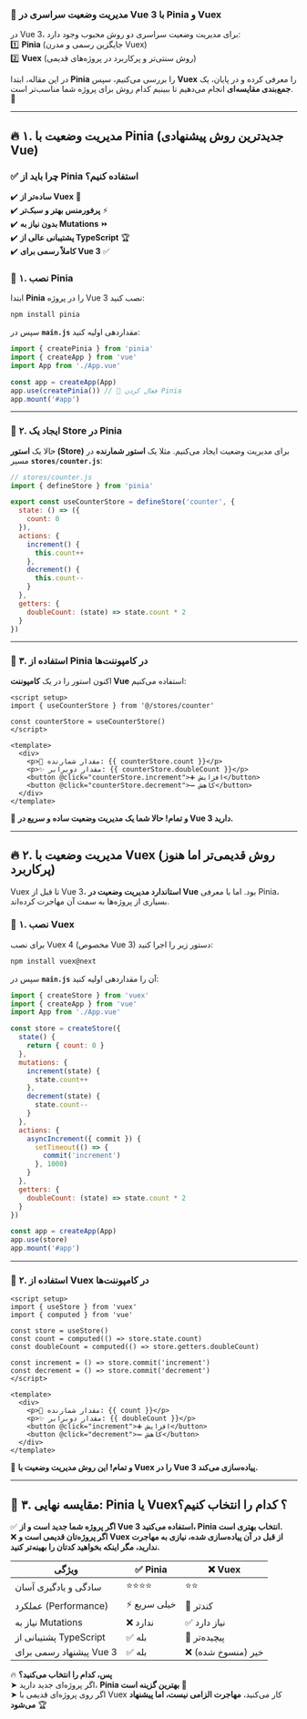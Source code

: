 ### 🚀 مدیریت وضعیت سراسری در Vue 3 با **Pinia** و **Vuex**  

در Vue 3، برای مدیریت وضعیت سراسری دو روش محبوب وجود دارد:  
1️⃣ **Pinia** (جایگزین رسمی و مدرن Vuex)  
2️⃣ **Vuex** (روش سنتی‌تر و پرکاربرد در پروژه‌های قدیمی)  

در این مقاله، ابتدا **Pinia** را بررسی می‌کنیم، سپس **Vuex** را معرفی کرده و در پایان، یک **جمع‌بندی مقایسه‌ای** انجام می‌دهیم تا ببینیم کدام روش برای پروژه شما مناسب‌تر است. 🎯  

---

## 🔥 **۱. مدیریت وضعیت با Pinia (جدیدترین روش پیشنهادی Vue)**  

### ✅ **چرا باید از Pinia استفاده کنیم؟**  

✔️ **ساده‌تر از Vuex** 🎯  
✔️ **پرفورمنس بهتر و سبک‌تر** ⚡  
✔️ **بدون نیاز به Mutations** ⏩  
✔️ **پشتیبانی عالی از TypeScript** 🏆  
✔️ **کاملاً رسمی برای Vue 3** ✅  

### 📌 **۱. نصب Pinia**  
ابتدا **Pinia** را در پروژه Vue 3 نصب کنید:  

```sh
npm install pinia
```

سپس در **`main.js`** مقداردهی اولیه کنید:  

```js
import { createPinia } from 'pinia'
import { createApp } from 'vue'
import App from './App.vue'

const app = createApp(App)
app.use(createPinia()) // 📌 فعال کردن Pinia
app.mount('#app')
```

---

### 📌 **۲. ایجاد یک Store در Pinia**  
حالا یک **استور (Store)** برای مدیریت وضعیت ایجاد می‌کنیم. مثلا یک **استور شمارنده** در مسیر **`stores/counter.js`**:

```js
// stores/counter.js
import { defineStore } from 'pinia'

export const useCounterStore = defineStore('counter', {
  state: () => ({
    count: 0
  }),
  actions: {
    increment() {
      this.count++
    },
    decrement() {
      this.count--
    }
  },
  getters: {
    doubleCount: (state) => state.count * 2
  }
})
```

---

### 📌 **۳. استفاده از Pinia در کامپوننت‌ها**  
اکنون استور را در یک **کامپوننت Vue** استفاده می‌کنیم:

```vue
<script setup>
import { useCounterStore } from '@/stores/counter'

const counterStore = useCounterStore()
</script>

<template>
  <div>
    <p>🔢 مقدار شمارنده: {{ counterStore.count }}</p>
    <p>✨ مقدار دوبرابر: {{ counterStore.doubleCount }}</p>
    <button @click="counterStore.increment">➕ افزایش</button>
    <button @click="counterStore.decrement">➖ کاهش</button>
  </div>
</template>
```

🚀 **و تمام! حالا شما یک مدیریت وضعیت ساده و سریع در Vue 3 دارید.**  

---

## 🔥 **۲. مدیریت وضعیت با Vuex (روش قدیمی‌تر اما هنوز پرکاربرد)**  

Vuex تا قبل از Vue 3، **استاندارد مدیریت وضعیت در Vue** بود. اما با معرفی Pinia، بسیاری از پروژه‌ها به سمت آن مهاجرت کرده‌اند.  

### 📌 **۱. نصب Vuex**  
برای نصب Vuex 4 (مخصوص Vue 3) دستور زیر را اجرا کنید:  

```sh
npm install vuex@next
```

سپس در **`main.js`** آن را مقداردهی اولیه کنید:

```js
import { createStore } from 'vuex'
import { createApp } from 'vue'
import App from './App.vue'

const store = createStore({
  state() {
    return { count: 0 }
  },
  mutations: {
    increment(state) {
      state.count++
    },
    decrement(state) {
      state.count--
    }
  },
  actions: {
    asyncIncrement({ commit }) {
      setTimeout(() => {
        commit('increment')
      }, 1000)
    }
  },
  getters: {
    doubleCount: (state) => state.count * 2
  }
})

const app = createApp(App)
app.use(store)
app.mount('#app')
```

---

### 📌 **۲. استفاده از Vuex در کامپوننت‌ها**  

```vue
<script setup>
import { useStore } from 'vuex'
import { computed } from 'vue'

const store = useStore()
const count = computed(() => store.state.count)
const doubleCount = computed(() => store.getters.doubleCount)

const increment = () => store.commit('increment')
const decrement = () => store.commit('decrement')
</script>

<template>
  <div>
    <p>🔢 مقدار شمارنده: {{ count }}</p>
    <p>✨ مقدار دوبرابر: {{ doubleCount }}</p>
    <button @click="increment">➕ افزایش</button>
    <button @click="decrement">➖ کاهش</button>
  </div>
</template>
```

🚀 **و تمام! این روش مدیریت وضعیت با Vuex را در Vue 3 پیاده‌سازی می‌کند.**  

---

## 🎯 **۳. مقایسه نهایی: Pinia یا Vuex؟ کدام را انتخاب کنیم؟**  

✅ **اگر پروژه شما جدید است و از Vue 3 استفاده می‌کنید، Pinia انتخاب بهتری است.**  
❌ **اگر پروژه‌تان قدیمی است و Vuex از قبل در آن پیاده‌سازی شده، نیازی به مهاجرت ندارید، مگر اینکه بخواهید کدتان را بهینه‌تر کنید.**  

| ویژگی       | ✅ **Pinia** | ❌ **Vuex** |
|------------|------------|------------|
| سادگی و یادگیری آسان | ⭐⭐⭐⭐ | ⭐⭐ |
| عملکرد (Performance) | ⚡ خیلی سریع | 🐢 کندتر |
| نیاز به Mutations | ❌ ندارد | ✅ نیاز دارد |
| پشتیبانی از TypeScript | ✅ بله | 🚫 پیچیده‌تر |
| پیشنهاد رسمی برای Vue 3 | ✅ بله | ❌ خیر (منسوخ شده) |

🔥 **پس، کدام را انتخاب می‌کنید؟**  
➤ اگر پروژه‌ای جدید دارید، **Pinia بهترین گزینه است** 🎯  
➤ اگر روی پروژه‌ای قدیمی با Vuex کار می‌کنید، **مهاجرت الزامی نیست، اما پیشنهاد می‌شود** 🏆  
